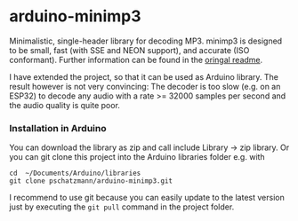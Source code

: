 # arduino-minimp3

Minimalistic, single-header library for decoding MP3. minimp3 is designed to be small, fast (with SSE and NEON support), and accurate (ISO conformant). Further information can be found in the [oringal readme](README.original).

I have extended the project, so that it can be used as Arduino library. The result however is not very convincing: The decoder is too slow (e.g. on an ESP32) to decode any audio with a rate >= 32000 samples per second and the audio quality is quite poor. 


### Installation in Arduino

You can download the library as zip and call include Library -> zip library. Or you can git clone this project into the Arduino libraries folder e.g. with

```
cd  ~/Documents/Arduino/libraries
git clone pschatzmann/arduino-minimp3.git
```

I recommend to use git because you can easily update to the latest version just by executing the ```git pull``` command in the project folder.


